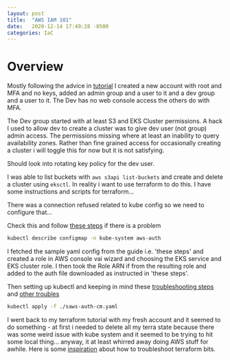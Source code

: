 ```yaml
---
layout: post
title:  "AWS IAM 101"
date:   2020-12-14 17:49:28 -0500
categories: IaC
---
```


# Overview
Mostly following the advice in [tutorial][tutorial] I created a new account with root and MFA and no keys, added an admin group and a user to it and a dev group and a user to it. The Dev has no web console access the others do with MFA.

The Dev group started with at least S3 and EKS Cluster permissions. A hack I used to allow dev to create a cluster was to give dev user (not group) admin access. The permissions missing where at least an inability to query availability zones. Rather than fine grained access for occasionally creating a cluster i will toggle this for now but it is not satisfying.

Should look into rotating key policy for the dev user.

I was able to list buckets with `aws s3api list-buckets` and create and delete a cluster using `eksctl`. In reality i want to use terraform to do this. I have some instructions and scripts for terraform...

There was a connection refused related to kube config so we need to configure that...

Check this and follow [these steps][aws-kube-auth-setup] if there is a problem

```bash
kubectl describe configmap -n kube-system aws-auth
```

I fetched the sample yaml config from the guide i.e. 'these steps' and created a role in AWS console vai wizard and choosing the EKS service and EKS cluster role. I then took the Role ARN if from the resulting role and added to the auth file downloaded as instructed in 'these steps'.

Then setting up kubectl and keeping in mind these [troubleshooting steps][kube-trouble] and [other troubles][kube-common-errors]

```bash
kubectl apply -f ./saws-auth-cm.yaml
```

I went back to my terraform tutorial with my fresh account and it seemed to do something - at first i needed to delete all my terra state because there was some weird issue with kube system and it seemed to be trying to hit some local thing... anyway, it at least whirred away doing AWS stuff for awhile. Here is some [inspiration][terraform-trouble] about how to troubleshoot terraform bits.

[tutorial]: https://linuxsecurityblog.com/2019/12/20/configuring-your-iam-securely-on-aws/
[aws-kube-auth-setup]: https://docs.aws.amazon.com/eks/latest/userguide/add-user-role.html
[kube-trouble]: https://docs.aws.amazon.com/eks/latest/userguide/troubleshooting.html#unauthorized
[kube-common-errors]: https://medium.com/pablo-perez/common-errors-when-setting-up-eks-for-the-first-time-a43cbf989a2e
[terraform-trouble]: https://github.com/terraform-aws-modules/terraform-aws-eks/issues/978